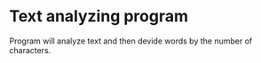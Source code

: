 # Text analyzing program
Program will analyze text and then devide words by the number of characters.

